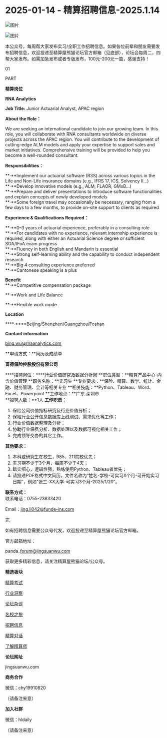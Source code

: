 # 2025-01-14 - 精算招聘信息-2025.1.14

![图片](https://mmbiz.qpic.cn/mmbiz_jpg/PVTr5cqOmdsiaicIRGthO3IhpdkibrFUWVU1xAtP9ZY24c0vAhCVJo55thjfrfia19NvibyVvich2UW9I8vGCty5LxNw/640?wx_fmt=jpeg&tp=webp&wxfrom=5&wx_lazy=1)

![图片](https://mmbiz.qpic.cn/mmbiz_png/7QRTvkK2qC63c02mKcsfAaJ8sNcicTvg22UkHHibvKiasFS9FS6E4FeV0Dibe7as7h4tm8p7EfNfI06adlGbL2icYjw/640?wx_fmt=png&tp=webp&wxfrom=5&wx_lazy=1)

本公众号，每周帮大家发布实习/全职工作招聘信息。如果各位前辈和朋友需要发布招聘信息，欢迎投递至精算屋熊猫论坛官方邮箱（见底部），论坛会每周二，四帮大家发布。如需加急发布或者专版发布，100元-200元一篇，感谢支持！

01

PART

**精算岗位**

**RNA Analytics**

**Job Title:** Junior Actuarial Analyst, APAC region

**About the Role：**

We are seeking an international candidate to join our growing team. In this role, you will collaborate with RNA consultants worldwide on diverse projects across the APAC region. You will contribute to the development of cutting-edge ALM models and apply your expertise to support sales and market initiatives. Comprehensive training will be provided to help you become a well-rounded consultant.

**Responsibilities：**

**·**Implement our actuarial software (R3S) across various topics in the Life and Non-Life insurance domains (e.g., IFRS 17, ICS, Solvency II…)  
**·**Develop innovative models (e.g., ALM, FLAOR, GMxB…)  
**·**Prepare and deliver presentations to introduce software functionalities and explain concepts of newly developed models  
**·**Some foreign travel may occasionally be necessary, ranging from a few days to a few months, to provide on-site support to clients as required

**Experience & Qualifications Required：**

**·**0–3 years of actuarial experience, preferably in a consulting role  
**·**For candidates with no experience, relevant internship experience is required, along with either an Actuarial Science degree or sufficient SOA/IFoA exam progress  
**·**Fluency in both English and Mandarin is essential  
**·**Strong self-learning ability and the capability to conduct independent research  
**·**Big 4 consulting experience preferred  
**·**Cantonese speaking is a plus

**Benefit**   
**·**Competitive compensation package

**·**Work and Life Balance

**·**Flexible work mode

**Location**

****·****Beijing/Shenzhen/Guangzhou/Foshan

**Contact information**

bing.wu@rnaanalytics.com

**申请方式：**简历及成绩单

**富德保险控股股份有限公司**

****招聘岗位：****行业价值研究及数据分析岗 **职位类型：**精算产品中心-内含价值管理 **职务名称：**实习生 **专业要求：**保险、精算、数学、统计、金融、财务管理、会计等相关专业 **相关技能：**Python、Tableau、Word、Excel、Powerpoint **工作地点：**广东 深圳市  
 **招聘人数：**1人 **工作职责：**

1. 保险公司价值指标研究及行业价值分析；
2. 保险行业公开信息数据库上线测试、需求优化等工作；
3. 行业价值数据整理及分析；
4. 协助行业保费分析、数据处理以及数据可视化相关工作；
5. 完成领导交办的其它工作。

**其他要求：**

1. 本科或研究生在校生，985、211院校优先；
2. 实习期不少于3个月，每周不少于4天；
3. 踏实细心，逻辑性强，熟练使用Python、Tableau者优先；
4. 请投递PDF格式中文简历，文件名称为“姓名-学校-可实习X个月-可开始实习日期”，例如“张三-XX大学-可实习3个月-2025/1/20”。

**联系方式：**  
联系电话：0755-23833420

Email：jing.li042@funde-ins.com


完

如有招聘信息需要公众号代发，欢迎投递至精算屋熊猫论坛官方邮箱。

官方邮箱地址：

panda\_forum@jingsuanwu.com

获取更多精彩信息，请关注精算屋熊猫论坛/公众号。

**精选板块**

[精算考试](https://mp.weixin.qq.com/mp/appmsgalbum?__biz=Mzg5NzkwMTMzMA==&action=getalbum&album_id=2804960172988448769#wechat_redirect)

[行业洞察](https://mp.weixin.qq.com/mp/appmsgalbum?__biz=Mzg5NzkwMTMzMA==&action=getalbum&album_id=2804965799378829313#wechat_redirect)

[论坛杂谈](https://mp.weixin.qq.com/mp/appmsgalbum?__biz=Mzg5NzkwMTMzMA==&action=getalbum&album_id=2804979947286315009#wechat_redirect)

[名校之旅](https://mp.weixin.qq.com/mp/appmsgalbum?__biz=Mzg5NzkwMTMzMA==&action=getalbum&album_id=2804975288236654595#wechat_redirect)

[招聘信息](https://mp.weixin.qq.com/mp/appmsgalbum?__biz=Mzg5NzkwMTMzMA==&action=getalbum&album_id=2809916434738069507#wechat_redirect)

[精算对话](https://mp.weixin.qq.com/mp/appmsgalbum?__biz=Mzg5NzkwMTMzMA==&action=getalbum&album_id=3028246288796221446#wechat_redirect)

[了解精算师](https://mp.weixin.qq.com/mp/appmsgalbum?__biz=Mzg5NzkwMTMzMA==&action=getalbum&album_id=2804971247444180995#wechat_redirect)

**论坛网址**

jingsuanwu.com

**商务合作**

微信：chy19910820

（请备注来意）

**加入社群**

微信：hldaily

（请备注来意）